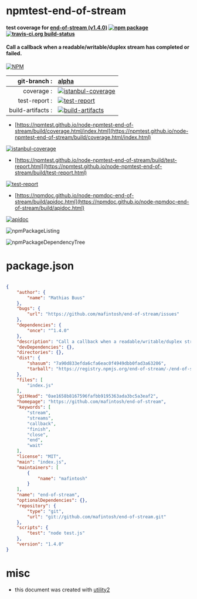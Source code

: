 # npmtest-end-of-stream

#### test coverage for  [end-of-stream (v1.4.0)](https://github.com/mafintosh/end-of-stream)  [![npm package](https://img.shields.io/npm/v/npmtest-end-of-stream.svg?style=flat-square)](https://www.npmjs.org/package/npmtest-end-of-stream) [![travis-ci.org build-status](https://api.travis-ci.org/npmtest/node-npmtest-end-of-stream.svg)](https://travis-ci.org/npmtest/node-npmtest-end-of-stream)

#### Call a callback when a readable/writable/duplex stream has completed or failed.

[![NPM](https://nodei.co/npm/end-of-stream.png?downloads=true&downloadRank=true&stars=true)](https://www.npmjs.com/package/end-of-stream)

| git-branch : | [alpha](https://github.com/npmtest/node-npmtest-end-of-stream/tree/alpha)|
|--:|:--|
| coverage : | [![istanbul-coverage](https://npmtest.github.io/node-npmtest-end-of-stream/build/coverage.badge.svg)](https://npmtest.github.io/node-npmtest-end-of-stream/build/coverage.html/index.html)|
| test-report : | [![test-report](https://npmtest.github.io/node-npmtest-end-of-stream/build/test-report.badge.svg)](https://npmtest.github.io/node-npmtest-end-of-stream/build/test-report.html)|
| build-artifacts : | [![build-artifacts](https://npmtest.github.io/node-npmtest-end-of-stream/glyphicons_144_folder_open.png)](https://github.com/npmtest/node-npmtest-end-of-stream/tree/gh-pages/build)|

- [https://npmtest.github.io/node-npmtest-end-of-stream/build/coverage.html/index.html](https://npmtest.github.io/node-npmtest-end-of-stream/build/coverage.html/index.html)

[![istanbul-coverage](https://npmtest.github.io/node-npmtest-end-of-stream/build/screenCapture.buildCi.browser.%252Ftmp%252Fbuild%252Fcoverage.lib.html.png)](https://npmtest.github.io/node-npmtest-end-of-stream/build/coverage.html/index.html)

- [https://npmtest.github.io/node-npmtest-end-of-stream/build/test-report.html](https://npmtest.github.io/node-npmtest-end-of-stream/build/test-report.html)

[![test-report](https://npmtest.github.io/node-npmtest-end-of-stream/build/screenCapture.buildCi.browser.%252Ftmp%252Fbuild%252Ftest-report.html.png)](https://npmtest.github.io/node-npmtest-end-of-stream/build/test-report.html)

- [https://npmdoc.github.io/node-npmdoc-end-of-stream/build/apidoc.html](https://npmdoc.github.io/node-npmdoc-end-of-stream/build/apidoc.html)

[![apidoc](https://npmdoc.github.io/node-npmdoc-end-of-stream/build/screenCapture.buildCi.browser.%252Ftmp%252Fbuild%252Fapidoc.html.png)](https://npmdoc.github.io/node-npmdoc-end-of-stream/build/apidoc.html)

![npmPackageListing](https://npmtest.github.io/node-npmtest-end-of-stream/build/screenCapture.npmPackageListing.svg)

![npmPackageDependencyTree](https://npmtest.github.io/node-npmtest-end-of-stream/build/screenCapture.npmPackageDependencyTree.svg)



# package.json

```json

{
    "author": {
        "name": "Mathias Buus"
    },
    "bugs": {
        "url": "https://github.com/mafintosh/end-of-stream/issues"
    },
    "dependencies": {
        "once": "^1.4.0"
    },
    "description": "Call a callback when a readable/writable/duplex stream has completed or failed.",
    "devDependencies": {},
    "directories": {},
    "dist": {
        "shasum": "7a90d833efda6cfa6eac0f4949dbb0fad3a63206",
        "tarball": "https://registry.npmjs.org/end-of-stream/-/end-of-stream-1.4.0.tgz"
    },
    "files": [
        "index.js"
    ],
    "gitHead": "0ae1658b8167596fafbb9195363ada3bc5a3eaf2",
    "homepage": "https://github.com/mafintosh/end-of-stream",
    "keywords": [
        "stream",
        "streams",
        "callback",
        "finish",
        "close",
        "end",
        "wait"
    ],
    "license": "MIT",
    "main": "index.js",
    "maintainers": [
        {
            "name": "mafintosh"
        }
    ],
    "name": "end-of-stream",
    "optionalDependencies": {},
    "repository": {
        "type": "git",
        "url": "git://github.com/mafintosh/end-of-stream.git"
    },
    "scripts": {
        "test": "node test.js"
    },
    "version": "1.4.0"
}
```



# misc
- this document was created with [utility2](https://github.com/kaizhu256/node-utility2)
